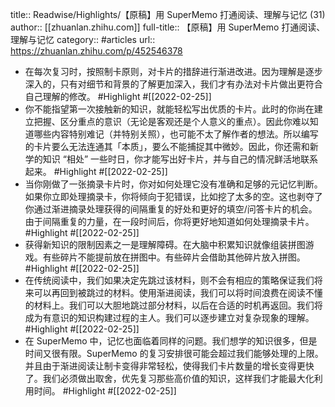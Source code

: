 title:: Readwise/Highlights/【原稿】用 SuperMemo 打通阅读、理解与记忆 (31)
author:: [[zhuanlan.zhihu.com]]
full-title:: 【原稿】用 SuperMemo 打通阅读、理解与记忆
category:: #articles
url:: https://zhuanlan.zhihu.com/p/452546378

- 在每次复习时，按照制卡原则，对卡片的措辞进行渐进改进。因为理解是逐步深入的，只有对细节和背景的了解更加深入，我们才有办法对卡片做出更符合自己理解的修改。 #Highlight #[[2022-02-25]]
- 你不能指望第一次接触新的知识，就能轻松写出优质的卡片。此时的你尚在建立把握、区分重点的意识（无论是客观还是个人意义的重点）。因此你难以知道哪些内容特别难记（并特别关照），也可能不太了解作者的想法。所以编写的卡片要么无法连通其「本质」，要么不能捕捉其中微妙。因此，你还需和新学的知识 “相处” 一些时日，你才能写出好卡片，并与自己的情况鲜活地联系起来。 #Highlight #[[2022-02-25]]
- 当你刚做了一张摘录卡片时，你对如何处理它没有准确和足够的元记忆判断。如果你立即处理摘录卡，你将倾向于犯错误，比如挖了太多的空。这也剥夺了你通过渐进摘录处理获得的间隔重复的好处和更好的填空/问答卡片的机会。由于间隔重复的力量，在一段时间后，你将更好地知道如何处理摘录卡片。 #Highlight #[[2022-02-25]]
- 获得新知识的限制因素之一是理解障碍。在大脑中积累知识就像组装拼图游戏。有些碎片不能提前放在拼图中。有些碎片会借助其他碎片放入拼图。 #Highlight #[[2022-02-25]]
- 在传统阅读中，我们如果决定先跳过该材料，则不会有相应的策略保证我们将来可以再回到被跳过的材料。使用渐进阅读，我们可以将时间浪费在阅读不懂的材料上。我们可以大胆地跳过部分材料，以后在合适的时机再返回。我们将成为有意识的知识构建过程的主人。我们可以逐步建立对复杂现象的理解。 #Highlight #[[2022-02-25]]
- 在 SuperMemo 中，记忆也面临着同样的问题。我们想学的知识很多，但是时间又很有限。SuperMemo 的复习安排很可能会超过我们能够处理的上限。并且由于渐进阅读让制卡变得非常轻松，使得我们卡片数量的增长变得更快了。我们必须做出取舍，优先复习那些高价值的知识，这样我们才能最大化利用时间。 #Highlight #[[2022-02-25]]